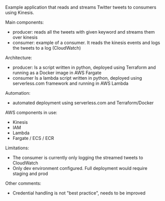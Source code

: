 Example application that reads and streams Twitter tweets to consumers using Kinesis.

Main components:
- producer: reads all the tweets with given keyword and streams them over kinesis
- consumer: example of a consumer. It reads the kinesis events and logs the tweets to a log (CloudWatch)

Architecture:
- producer: 
Is a script written in python, deployed using Terraform and running as a Docker image in AWS Fargate 
- consumer
Is a lambda script written in python, deployed using serverless.com framework and running in AWS Lambda

Automation:
- automated deployment using serverless.com and Terraform/Docker

AWS components in use:
- Kinesis
- IAM
- Lambda
- Fargate / ECS / ECR

Limitations:
- The consumer is currently only logging the streamed tweets to CloudWatch 
- Only dev environment configured. Full deployment would require staging and prod

Other comments:
- Credential handling is not "best practice", needs to be improved

